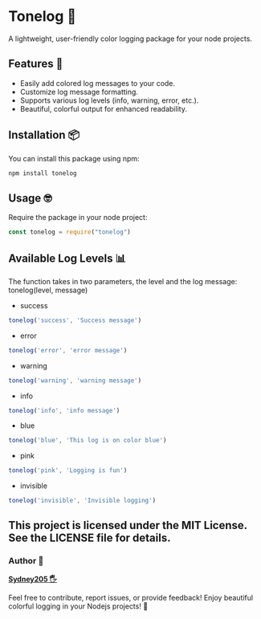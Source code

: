 # Tonelog 🌈

A lightweight, user-friendly color logging package for your node projects.

## Features 🚀

- Easily add colored log messages to your code.
- Customize log message formatting.
- Supports various log levels (info, warning, error, etc.).
- Beautiful, colorful output for enhanced readability.

## Installation 📦

You can install this package using npm:

```bash
npm install tonelog
```


## Usage 🤓
Require the package in your node project:

```js
const tonelog = require("tonelog")
```
## Available Log Levels 📊
The function takes in two parameters, the level and the log message: tonelog(level, message)

- success
```js
tonelog('success', 'Success message')
```
- error
```js
tonelog('error', 'error message')
```
- warning
```js
tonelog('warning', 'warning message')
```
- info
```js
tonelog('info', 'info message')
```
- blue
```js
tonelog('blue', 'This log is on color blue')
```
- pink
```js
tonelog('pink', 'Logging is fun')
```
- invisible
```js
tonelog('invisible', 'Invisible logging')
```

## This project is licensed under the MIT License. See the LICENSE file for details.

### Author 📝
[**Sydney205 🖐️**](https://github.com/Sydney205)

Feel free to contribute, report issues, or provide feedback! Enjoy beautiful colorful logging in your Nodejs projects! 🎨

